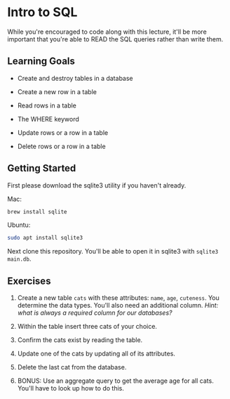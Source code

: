 # Intro to SQL

While you're encouraged to code along with this lecture, it'll be more important that you're able to READ the SQL queries rather than write them.

## Learning Goals

- Create and destroy tables in a database

- Create a new row in a table

- Read rows in a table

- The WHERE keyword

- Update rows or a row in a table

- Delete rows or a row in a table

## Getting Started

First please download the sqlite3 utility if you haven't already. 

Mac:
```zsh
brew install sqlite
```

Ubuntu:
```bash
sudo apt install sqlite3
```

Next clone this repository. You'll be able to open it in sqlite3 with `sqlite3 main.db`.


## Exercises

1. Create a new table `cats` with these attributes: `name`, `age`, `cuteness`. You determine the data types. You'll also need an additional column. 
*Hint: what is always a required column for our databases?*

2. Within the table insert three cats of your choice.

3. Confirm the cats exist by reading the table.

4. Update one of the cats by updating all of its attributes.

5. Delete the last cat from the database.

6. BONUS: Use an aggregate query to get the average age for all cats. You'll have to look up how to do this.